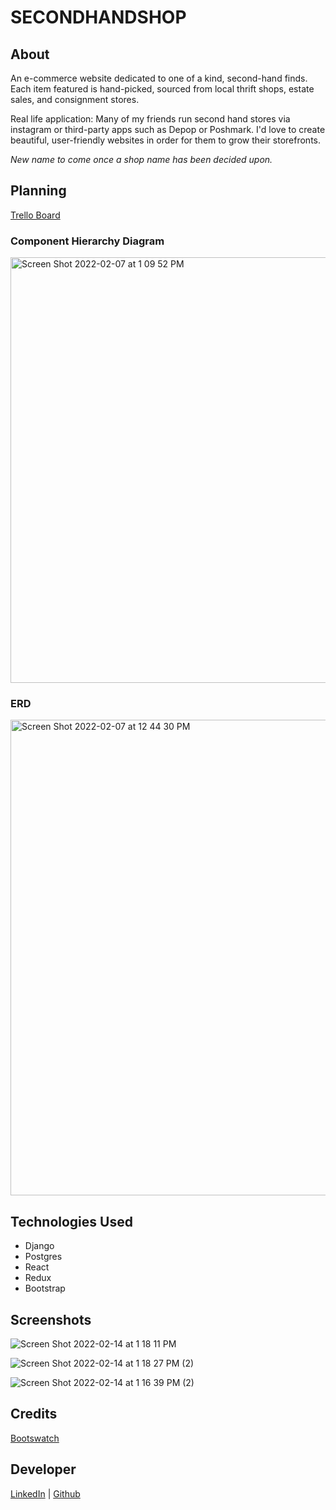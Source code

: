 # SECONDHANDSHOP

## About
An e-commerce website dedicated to one of a kind, second-hand finds. Each item featured is hand-picked, sourced from local thrift shops, estate sales, and consignment stores. 

Real life application: Many of my friends run second hand stores via instagram or third-party apps such as Depop or Poshmark. I'd love to create beautiful, user-friendly websites in order for them to grow their storefronts.

*New name to come once a shop name has been decided upon.*

## Planning

[Trello Board](https://trello.com/b/4XtTh2hw/e-commerce-capstone-project) 

### Component Hierarchy Diagram 
<img width="681" alt="Screen Shot 2022-02-07 at 1 09 52 PM" src="https://user-images.githubusercontent.com/93502471/152846860-1f0d7522-62b8-4e43-aff9-228c63ff27e6.png">

### ERD
<img width="761" alt="Screen Shot 2022-02-07 at 12 44 30 PM" src="https://user-images.githubusercontent.com/93502471/152843352-c9d167b4-38a4-437a-8884-13525fccec05.png">

## Technologies Used
- Django
- Postgres
- React
- Redux
- Bootstrap

## Screenshots
![Screen Shot 2022-02-14 at 1 18 11 PM](https://user-images.githubusercontent.com/93502471/153922907-571687ed-a750-44fc-966d-b2c54ea8eab6.png)

![Screen Shot 2022-02-14 at 1 18 27 PM (2)](https://user-images.githubusercontent.com/93502471/153922959-d55ebe61-d905-4960-b7d0-f7dfaaa60f8b.png)

![Screen Shot 2022-02-14 at 1 16 39 PM (2)](https://user-images.githubusercontent.com/93502471/153922989-17c6f9bf-3710-4bcc-83fc-6818ba397bb4.png)

## Credits
[Bootswatch](https://bootswatch.com/lux/)

## Developer 
[LinkedIn](https://www.linkedin.com/in/cristennegron/) | [Github](https://github.com/cristennegron)
